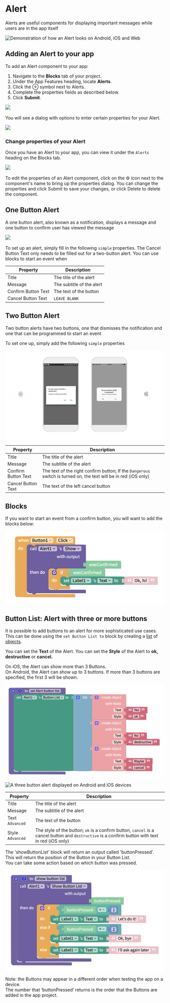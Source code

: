 # Alert

Alerts are useful components for displaying important messages while users are in the app itself

![Demonstration of how an Alert looks on Android, iOS and Web](.gitbook/assets/alertdemo.jpg)

## Adding an Alert to your app

To add an Alert component to your app:

1. Navigate to the **Blocks** tab of your project.
2. Under the App Features heading, locate **Alerts**.&#x20;
3. Click the ⊕ symbol next to Alerts.
4. Complete the properties fields as described below.&#x20;
5. Click **Submit**.

![](<.gitbook/assets/alerts (1).png>)

You will see a dialog with options to enter certain properties for your Alert.&#x20;

![](.gitbook/assets/alert-dialog.png)

### Change properties of your Alert

Once you have an Alert to your app, you can view it under the `Alerts` heading on the Blocks tab.&#x20;

![](.gitbook/assets/alerts-menu.png)

To edit the properties of an Alert component, click on the ⚙ icon next to the component's name to bring up the properties dialog. You can change the properties and click Submit to save your changes, or click Delete to delete the component.

## One Button Alert

A one button alert, also known as a notification, displays a message and one button to confirm user has viewed the message

![](.gitbook/assets/thunkable-docs-exhibits-15.png)

To set up an alert, simply fill in the following `simple` properties. The Cancel Button Text only needs to be filled out for a two-button alert. You can use blocks to start an event when

| Property            | Description               |
| ------------------- | ------------------------- |
| Title               | The title of the alert    |
| Message             | The subtitle of the alert |
| Confirm Button Text | The text of the button    |
| Cancel Button Text  | `LEAVE BLANK`             |

## Two Button Alert

Two button alerts have two buttons, one that dismisses the notification and one that can be programmed to start an event

To set one up, simply add the following `simple` properties

![](<.gitbook/assets/thunkable-docs-exhibits-14 (2).png>)

| Property            | Description                                                                                                      |
| ------------------- | ---------------------------------------------------------------------------------------------------------------- |
| Title               | The title of the alert                                                                                           |
| Message             | The subtitle of the alert                                                                                        |
| Confirm Button Text | The text of the right confirm button; If the `Dangerous` switch is turned on, the text will be in red (iOS only) |
| Cancel Button Text  | The text of the left cancel button                                                                               |

## Blocks

If you want to start an event from a confirm button, you will want to add the blocks below:

![](.gitbook/assets/alertshow.png)

## Button List: Alert with three or more buttons

It is possible to add buttons to an alert for more sophisticated use cases.\
This can be done using the `set Button List to` block by creating a [list](lists.md) of [objects](objects.md).

You can set the **Text** of the Alert. You can set the **Style** of the Alert to **ok, destructive** or **cancel.**

On iOS, the Alert can show more than 3 Buttons.\
On Android, the Alert can show up to 3 buttons. If more than 3 buttons are specified, the first 3 will be shown.

![](.gitbook/assets/btnlist.png)

![A three button alert displayed on Android and iOS devices](.gitbook/assets/thunkable-docs-exhibits-16.png)

| Property         | Description                                                                                                                                      |
| ---------------- | ------------------------------------------------------------------------------------------------------------------------------------------------ |
| Title            | The title of the alert                                                                                                                           |
| Message          | The subtitle of the alert                                                                                                                        |
| Text `Advanced`  | The text of the button                                                                                                                           |
| Style `Advanced` | The style of the button; `ok` is a confirm button, `cancel` is a cancel button and `destructive` is a confirm button with text in red (iOS only) |

The 'showButtonList' block will return an output called 'buttonPressed'.\
This will return the position of the Button in your Button List.\
You can take some action based on which button was pressed.

![](.gitbook/assets/showbl.png)

Note: the Buttons may appear in a different order when testing the app on a device. \
The number that ‘buttonPressed’ returns is the order that the Buttons are added in the app project.
